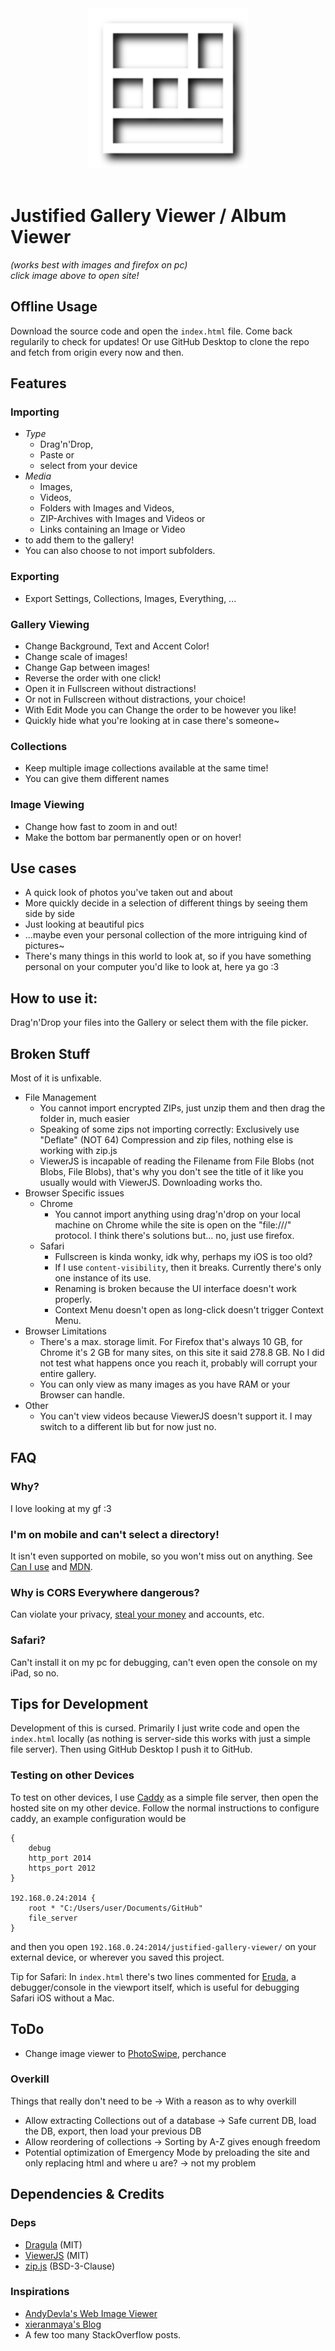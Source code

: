<div align="center"><a href="https://lopolin-lp.github.io/justified-gallery-viewer/"><img width="256" height="256" src="./assets/Justified Gallery Icon.svg"></a></div>
<br>

# Justified Gallery Viewer / Album Viewer
*(works best with images and firefox on pc)*<br>
*click image above to open site!*

## Offline Usage
Download the source code and open the `index.html` file. Come back regularily to check for updates! Or use GitHub Desktop to clone the repo and fetch from origin every now and then.

## Features
### Importing
- *Type*
  - Drag'n'Drop,
  - Paste or
  - select from your device
- *Media*
  - Images,
  - Videos,
  - Folders with Images and Videos,
  - ZIP-Archives with Images and Videos or
  - Links containing an Image or Video
- to add them to the gallery!
- You can also choose to not import subfolders.

### Exporting
- Export Settings, Collections, Images, Everything, ...

### Gallery Viewing
- Change Background, Text and Accent Color!
- Change scale of images!
- Change Gap between images!
- Reverse the order with one click!
- Open it in Fullscreen without distractions!
- Or not in Fullscreen without distractions, your choice!
- With Edit Mode you can Change the order to be however you like!
- Quickly hide what you're looking at in case there's someone~

### Collections
- Keep multiple image collections available at the same time!
- You can give them different names

### Image Viewing
- Change how fast to zoom in and out!
- Make the bottom bar permanently open or on hover!

## Use cases
- A quick look of photos you've taken out and about
- More quickly decide in a selection of different things by seeing them side by side
- Just looking at beautiful pics
- ...maybe even your personal collection of the more intriguing kind of pictures~
- There's many things in this world to look at, so if you have something personal on your computer you'd like to look at, here ya go :3

## How to use it:
Drag'n'Drop your files into the Gallery or select them with the file picker.

## Broken Stuff
Most of it is unfixable.
- File Management
  - You cannot import encrypted ZIPs, just unzip them and then drag the folder in, much easier
  - Speaking of some zips not importing correctly: Exclusively use "Deflate" (NOT 64) Compression and zip files, nothing else is working with zip.js
  - ViewerJS is incapable of reading the Filename from File Blobs (not Blobs, File Blobs), that's why you don't see the title of it like you usually would with ViewerJS. Downloading works tho.
- Browser Specific issues
  - Chrome
    - You cannot import anything using drag'n'drop on your local machine on Chrome while the site is open on the "file:///" protocol. I think there's solutions but... no, just use firefox.
  - Safari
    - Fullscreen is kinda wonky, idk why, perhaps my iOS is too old?
    - If I use `content-visibility`, then it breaks. Currently there's only one instance of its use.
    - Renaming is broken because the UI interface doesn't work properly.
    - Context Menu doesn't open as long-click doesn't trigger Context Menu.
- Browser Limitations
  - There's a max. storage limit. For Firefox that's always 10 GB, for Chrome it's 2 GB for many sites, on this site it said 278.8 GB. No I did not test what happens once you reach it, probably will corrupt your entire gallery.
  - You can only view as many images as you have RAM or your Browser can handle.
- Other
  - You can't view videos because ViewerJS doesn't support it. I may switch to a different lib but for now just no.

## FAQ
### Why?
I love looking at my gf :3

### I'm on mobile and can't select a directory!
It isn't even supported on mobile, so you won't miss out on anything. See [Can I use](https://caniuse.com/input-file-directory) and [MDN](https://developer.mozilla.org/en-US/docs/Web/API/HTMLInputElement/webkitdirectory).

### Why is CORS Everywhere dangerous?
Can violate your privacy, [steal your money](https://portswigger.net/research/exploiting-cors-misconfigurations-for-bitcoins-and-bounties) and accounts, etc.

### Safari?
Can't install it on my pc for debugging, can't even open the console on my iPad, so no.

## Tips for Development
Development of this is cursed. Primarily I just write code and open the `index.html` locally (as nothing is server-side this works with just a simple file server). Then using GitHub Desktop I push it to GitHub.

### Testing on other Devices

To test on other devices, I use [Caddy](https://caddyserver.com/) as a simple file server, then open the hosted site on my other device. Follow the normal instructions to configure caddy, an example configuration would be
```caddyfile
{
	debug
	http_port 2014
	https_port 2012
}

192.168.0.24:2014 {
	root * "C:/Users/user/Documents/GitHub"
	file_server
}
```
and then you open `192.168.0.24:2014/justified-gallery-viewer/` on your external device, or wherever you saved this project.

Tip for Safari: In `index.html` there's two lines commented for [Eruda](https://github.com/liriliri/eruda), a debugger/console in the viewport itself, which is useful for debugging Safari iOS without a Mac.

## ToDo
- Change image viewer to [PhotoSwipe](https://github.com/dimsemenov/photoswipe), perchance

### Overkill
Things that really don't need to be -> With a reason as to why overkill
- Allow extracting Collections out of a database -> Safe current DB, load the DB, export, then load your previous DB
- Allow reordering of collections -> Sorting by A-Z gives enough freedom
- Potential optimization of Emergency Mode by preloading the site and only replacing html and where u are? -> not my problem

## Dependencies & Credits
### Deps
- [Dragula](https://bevacqua.github.io/dragula/) (MIT)
- [ViewerJS](https://fengyuanchen.github.io/viewerjs/) (MIT)
- [zip.js](https://gildas-lormeau.github.io/zip.js/) (BSD-3-Clause)

### Inspirations
- [AndyDevla's Web Image Viewer](https://github.com/AndyDevla/web-Image-Viewer)
- [xieranmaya's Blog](https://github.com/xieranmaya/blog/issues/6)
- A few too many StackOverflow posts.